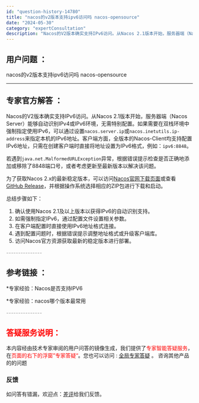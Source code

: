```yaml
---
id: "question-history-14780"
title: "nacos的v2版本支持ipv6访问吗 nacos-opensource"
date: "2024-05-30"
category: "expertConsultation"
description: "Nacos的V2版本确实支持IPv6访问。从Nacos 2.1版本开始，服务器端（Nacos Server）能够自动识别IPv4或IPv6环境，无需特别配置。如果需要在双栈环境中强制指定使用IPv6，可以通过设置`nacos.server.ip`或`nacos.inetutils.ip-addres"
---
```


## 用户问题 ： 
 nacos的v2版本支持ipv6访问吗 nacos-opensource 

---------------
## 专家官方解答 ：

Nacos的V2版本确实支持IPv6访问。从Nacos 2.1版本开始，服务器端（Nacos Server）能够自动识别IPv4或IPv6环境，无需特别配置。如果需要在双栈环境中强制指定使用IPv6，可以通过设置`nacos.server.ip`或`nacos.inetutils.ip-address`来指定本机的IPv6地址。客户端方面，全版本的Nacos-Client均支持配置IPv6地址，只需在创建客户端时直接将地址设置为IPv6格式，例如：`ipv6:8848`。

若遇到`java.net.MalformedURLException`异常，根据错误提示检查是否正确地添加或移除了8848端口号，或者考虑更新至最新版本以解决该问题。

为了获取Nacos 2.x的最新稳定版本，可以访问[Nacos官网下载页面](https://nacos.io/download/nacos-server/)或查看[GitHub Release](https://github.com/alibaba/nacos/releases)，并根据操作系统选择相应的ZIP包进行下载和启动。

总结步骤如下：
1. 确认使用Nacos 2.1及以上版本以获得IPv6的自动识别支持。
2. 如需强制指定IPv6，通过配置文件设置相关参数。
3. 在客户端配置时直接使用IPv6地址格式连接。
4. 遇到配置问题时，根据错误提示调整地址格式或升级客户端库。
5. 访问Nacos官方资源获取最新的稳定版本进行部署。


<font color="#949494">---------------</font> 


## 参考链接 ：

*专家经验：Nacos是否支持IPV6 
 
 *专家经验：nacos哪个版本最常用 


 <font color="#949494">---------------</font> 
 


## <font color="#FF0000">答疑服务说明：</font> 

本内容经由技术专家审阅的用户问答的镜像生成，我们提供了<font color="#FF0000">专家智能答疑服务</font>，在<font color="#FF0000">页面的右下的浮窗”专家答疑“</font>。您也可以访问 : [全局专家答疑](https://answer.opensource.alibaba.com/docs/intro) 。 咨询其他产品的的问题

### 反馈
如问答有错漏，欢迎点：[差评](https://ai.nacos.io/user/feedbackByEnhancerGradePOJOID?enhancerGradePOJOId=14790)给我们反馈。
